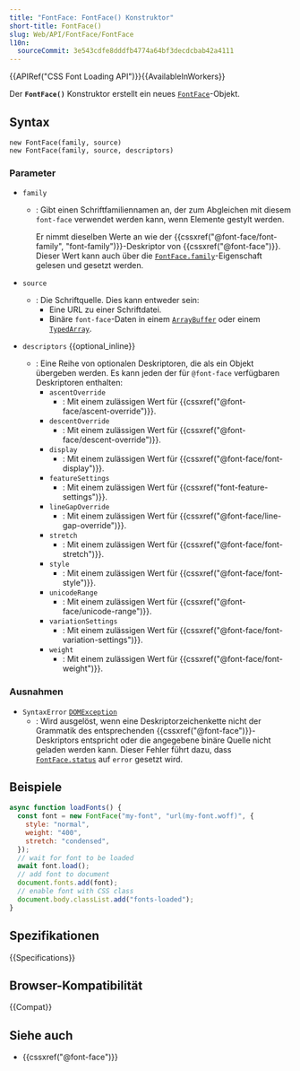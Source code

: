 ```yaml
---
title: "FontFace: FontFace() Konstruktor"
short-title: FontFace()
slug: Web/API/FontFace/FontFace
l10n:
  sourceCommit: 3e543cdfe8dddfb4774a64bf3decdcbab42a4111
---
```


{{APIRef("CSS Font Loading API")}}{{AvailableInWorkers}}

Der **`FontFace()`** Konstruktor erstellt ein neues [`FontFace`](/de/docs/Web/API/FontFace)-Objekt.

## Syntax

```js-nolint
new FontFace(family, source)
new FontFace(family, source, descriptors)
```

### Parameter

- `family`

  - : Gibt einen Schriftfamiliennamen an, der zum Abgleichen mit diesem `font-face` verwendet werden kann, wenn Elemente gestylt werden.

    Er nimmt dieselben Werte an wie der {{cssxref("@font-face/font-family", "font-family")}}-Deskriptor von {{cssxref("@font-face")}}.
    Dieser Wert kann auch über die [`FontFace.family`](/de/docs/Web/API/FontFace/family)-Eigenschaft gelesen und gesetzt werden.

- `source`

  - : Die Schriftquelle.
    Dies kann entweder sein:
    - Eine URL zu einer Schriftdatei.
    - Binäre `font-face`-Daten in einem [`ArrayBuffer`](/de/docs/Web/JavaScript/Reference/Global_Objects/ArrayBuffer) oder einem [`TypedArray`](/de/docs/Web/JavaScript/Reference/Global_Objects/TypedArray).

- `descriptors` {{optional_inline}}
  - : Eine Reihe von optionalen Deskriptoren, die als ein Objekt übergeben werden.
    Es kann jeden der für `@font-face` verfügbaren Deskriptoren enthalten:
    - `ascentOverride`
      - : Mit einem zulässigen Wert für {{cssxref("@font-face/ascent-override")}}.
    - `descentOverride`
      - : Mit einem zulässigen Wert für {{cssxref("@font-face/descent-override")}}.
    - `display`
      - : Mit einem zulässigen Wert für {{cssxref("@font-face/font-display")}}.
    - `featureSettings`
      - : Mit einem zulässigen Wert für {{cssxref("font-feature-settings")}}.
    - `lineGapOverride`
      - : Mit einem zulässigen Wert für {{cssxref("@font-face/line-gap-override")}}.
    - `stretch`
      - : Mit einem zulässigen Wert für {{cssxref("@font-face/font-stretch")}}.
    - `style`
      - : Mit einem zulässigen Wert für {{cssxref("@font-face/font-style")}}.
    - `unicodeRange`
      - : Mit einem zulässigen Wert für {{cssxref("@font-face/unicode-range")}}.
    - `variationSettings`
      - : Mit einem zulässigen Wert für {{cssxref("@font-face/font-variation-settings")}}.
    - `weight`
      - : Mit einem zulässigen Wert für {{cssxref("@font-face/font-weight")}}.

### Ausnahmen

- `SyntaxError` [`DOMException`](/de/docs/Web/API/DOMException)
  - : Wird ausgelöst, wenn eine Deskriptorzeichenkette nicht der Grammatik des entsprechenden {{cssxref("@font-face")}}-Deskriptors entspricht oder die angegebene binäre Quelle nicht geladen werden kann.
    Dieser Fehler führt dazu, dass [`FontFace.status`](/de/docs/Web/API/FontFace/status) auf `error` gesetzt wird.

## Beispiele

```js
async function loadFonts() {
  const font = new FontFace("my-font", "url(my-font.woff)", {
    style: "normal",
    weight: "400",
    stretch: "condensed",
  });
  // wait for font to be loaded
  await font.load();
  // add font to document
  document.fonts.add(font);
  // enable font with CSS class
  document.body.classList.add("fonts-loaded");
}
```

## Spezifikationen

{{Specifications}}

## Browser-Kompatibilität

{{Compat}}

## Siehe auch

- {{cssxref("@font-face")}}
